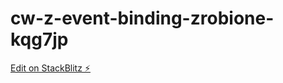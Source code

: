 # cw-z-event-binding-zrobione-kqg7jp

[Edit on StackBlitz ⚡️](https://stackblitz.com/edit/cw-z-event-binding-zrobione-kqg7jp)